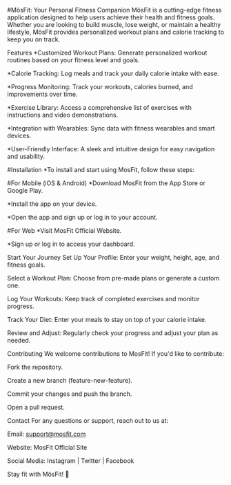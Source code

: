 #MösFit: Your Personal Fitness Companion
MösFit is a cutting-edge fitness application designed to help users achieve their health and fitness goals. Whether you are looking to build muscle, lose weight, or maintain a healthy lifestyle, MösFit provides personalized workout plans and calorie tracking to keep you on track.

Features
*Customized Workout Plans: Generate personalized workout routines based on your fitness level and goals.

*Calorie Tracking: Log meals and track your daily calorie intake with ease.

*Progress Monitoring: Track your workouts, calories burned, and improvements over time.

*Exercise Library: Access a comprehensive list of exercises with instructions and video demonstrations.

*Integration with Wearables: Sync data with fitness wearables and smart devices.

*User-Friendly Interface: A sleek and intuitive design for easy navigation and usability.

#Installation
*To install and start using MosFit, follow these steps:

#For Mobile (iOS & Android)
*Download MosFit from the App Store or Google Play.

*Install the app on your device.

*Open the app and sign up or log in to your account.

#For Web
*Visit MosFit Official Website.

*Sign up or log in to access your dashboard.

Start Your Journey
Set Up Your Profile: Enter your weight, height, age, and fitness goals.

Select a Workout Plan: Choose from pre-made plans or generate a custom one.

Log Your Workouts: Keep track of completed exercises and monitor progress.

Track Your Diet: Enter your meals to stay on top of your calorie intake.

Review and Adjust: Regularly check your progress and adjust your plan as needed.

Contributing
We welcome contributions to MosFit! If you'd like to contribute:

Fork the repository.

Create a new branch (feature-new-feature).

Commit your changes and push the branch.

Open a pull request.

Contact
For any questions or support, reach out to us at:

Email: support@mosfit.com

Website: MosFit Official Site

Social Media: Instagram | Twitter | Facebook

Stay fit with MösFit! 💪
